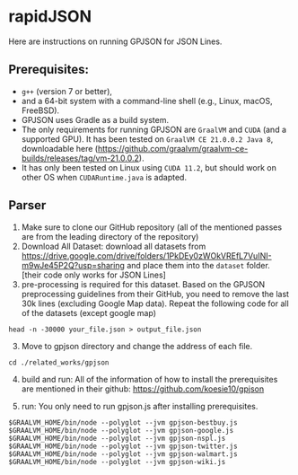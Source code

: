 # rapidJSON
Here are instructions on running GPJSON for JSON Lines.

## Prerequisites: 
- `g++` (version 7 or better), 
- and a 64-bit system with a command-line shell (e.g., Linux, macOS, FreeBSD). 
- GPJSON uses Gradle as a build system. 
- The only requirements for running GPJSON are `GraalVM` and `CUDA` (and a supported GPU). It has been tested on `GraalVM CE 21.0.0.2 Java 8`, downloadable here (https://github.com/graalvm/graalvm-ce-builds/releases/tag/vm-21.0.0.2). 
- It has only been tested on Linux using `CUDA 11.2`, but should work on other OS when `CUDARuntime.java` is adapted.

## Parser
1. Make sure to clone our GitHub repository (all of the mentioned passes are from the leading directory of the repository)
2. Download All Dataset: download all datasets from https://drive.google.com/drive/folders/1PkDEy0zWOkVREfL7VuINI-m9wJe45P2Q?usp=sharing and place them into the `dataset` folder. [their code only works for JSON Lines]
3. pre-processing is required for this dataset. Based on the GPJSON preprocessing guidelines from their GitHub, you need to remove the last 30k lines (excluding Google Map data). Repeat the following code for all of the datasets (except google map)
```
head -n -30000 your_file.json > output_file.json
```

3. Move to gpjson directory and change the address of each file.
```
cd ./related_works/gpjson
```


4. build and run:
All of the information of how to install the prerequisites are mentioned in their github: https://github.com/koesie10/gpjson

5. run: You only need to run gpjson.js after installing prerequisites.
```
$GRAALVM_HOME/bin/node --polyglot --jvm gpjson-bestbuy.js
$GRAALVM_HOME/bin/node --polyglot --jvm gpjson-google.js
$GRAALVM_HOME/bin/node --polyglot --jvm gpjson-nspl.js
$GRAALVM_HOME/bin/node --polyglot --jvm gpjson-twitter.js
$GRAALVM_HOME/bin/node --polyglot --jvm gpjson-walmart.js
$GRAALVM_HOME/bin/node --polyglot --jvm gpjson-wiki.js
```


